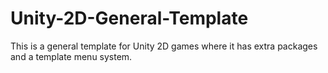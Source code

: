 # Unity-2D-General-Template
This is a general template for Unity 2D games where it has extra packages and a template menu system.
